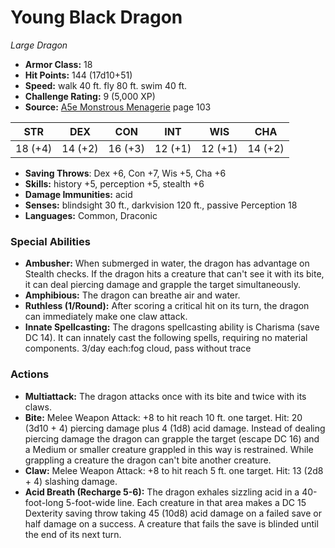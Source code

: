 # Young Black Dragon

*Large* *Dragon*

- **Armor Class:** 18
- **Hit Points:** 144 (17d10+51)
- **Speed:** walk 40 ft. fly 80 ft. swim 40 ft.
- **Challenge Rating:** 9 (5,000 XP)
- **Source:** [A5e Monstrous Menagerie](https://enpublishingrpg.com/products/level-up-monstrous-menagerie-a5e) page 103

| STR | DEX | CON | INT | WIS | CHA |
| --- | --- | --- | --- | --- | --- |
| 18 (+4) | 14 (+2) | 16 (+3) | 12 (+1) | 12 (+1) | 14 (+2) |

- **Saving Throws**: Dex +6, Con +7, Wis +5, Cha +6
- **Skills:** history +5, perception +5, stealth +6
- **Damage Immunities:** acid
- **Senses:** blindsight 30 ft., darkvision 120 ft., passive Perception 18
- **Languages:** Common, Draconic
### Special Abilities
- **Ambusher:** When submerged in water, the dragon has advantage on Stealth checks. If the dragon hits a creature that can't see it with its bite, it can deal piercing damage and grapple the target simultaneously.
- **Amphibious:** The dragon can breathe air and water.
- **Ruthless (1/Round):** After scoring a critical hit on its turn, the dragon can immediately make one claw attack.
- **Innate Spellcasting:** The dragons spellcasting ability is Charisma (save DC 14). It can innately cast the following spells, requiring no material components. 3/day each:fog cloud, pass without trace
### Actions
- **Multiattack:** The dragon attacks once with its bite and twice with its claws.
- **Bite:** Melee Weapon Attack: +8 to hit  reach 10 ft.  one target. Hit: 20 (3d10 + 4) piercing damage plus 4 (1d8) acid damage. Instead of dealing piercing damage  the dragon can grapple the target (escape DC 16)  and a Medium or smaller creature grappled in this way is restrained. While grappling a creature  the dragon can't bite another creature.
- **Claw:** Melee Weapon Attack: +8 to hit  reach 5 ft.  one target. Hit: 13 (2d8 + 4) slashing damage.
- **Acid Breath (Recharge 5-6):** The dragon exhales sizzling acid in a 40-foot-long  5-foot-wide line. Each creature in that area makes a DC 15 Dexterity saving throw  taking 45 (10d8) acid damage on a failed save or half damage on a success. A creature that fails the save is blinded until the end of its next turn.


